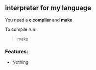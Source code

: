 ## interpreter for my language

You need a **c compiler** and **make**  

To compile run:  
> make

### Features:
 - Nothing
